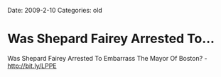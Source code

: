 Date: 2009-2-10
Categories: old

# Was Shepard Fairey Arrested To...

Was Shepard Fairey Arrested To Embarrass The Mayor Of Boston? - <a href="http://bit.ly/LPPE" rel="nofollow">http://bit.ly/LPPE</a>
